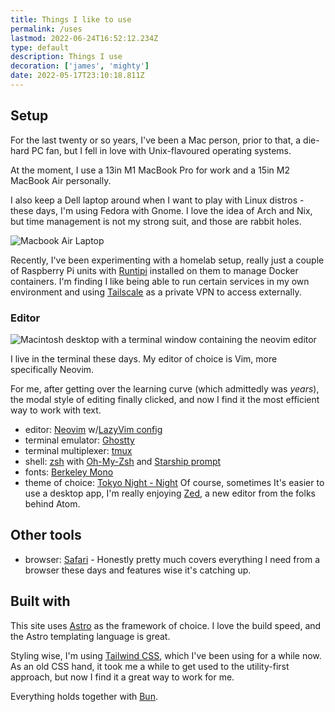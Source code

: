 ```yaml
---
title: Things I like to use
permalink: /uses
lastmod: 2022-06-24T16:52:12.234Z
type: default
description: Things I use
decoration: ['james', 'mighty']
date: 2022-05-17T23:10:18.811Z
---
```


## Setup

For the last twenty or so years, I've been a Mac person, prior to that, a die-hard PC fan, but I fell in love with Unix-flavoured operating systems.

At the moment, I use a 13in M1 MacBook Pro for work and a 15in M2 MacBook Air personally.

I also keep a Dell laptop around when I want to play with Linux distros - these days, I'm using Fedora with Gnome. I love the idea of Arch and Nix, but time management is not my strong suit, and those are rabbit holes.

![Macbook Air Laptop](/images/posts/macbook-air.avif)

Recently, I've been experimenting with a homelab setup, really just a couple of Raspberry Pi units with [Runtipi](https://runtipi.io) installed on them to manage Docker containers. I'm finding I like being able to run certain services in my own environment and using [Tailscale](https://tailscale.com) as a private VPN to access externally.

### Editor

![Macintosh desktop with a terminal window containing the neovim editor](/images/posts/neovim-rose-pine.avif)

I live in the terminal these days. My editor of choice is Vim, more specifically Neovim.

For me, after getting over the learning curve (which admittedly was _years_), the modal style of editing finally clicked, and now I find it the most efficient way to work with text.

- editor: [Neovim](https://neovim.io/) w/[LazyVim config](https://www.lazyvim.org/)
- terminal emulator: [Ghostty](https://ghostty.org/)
- terminal multiplexer: [tmux](https://github.com/tmux/tmux)
- shell: [zsh](https://www.zsh.org/) with [Oh-My-Zsh](https://ohmyz.sh/) and [Starship prompt](https://starship.rs/)
- fonts: [Berkeley Mono](https://berkeleygraphics.com/typefaces/berkeley-mono/)
- theme of choice: [Tokyo Night - Night](https://github.com/folke/tokyonight.nvim)
  Of course, sometimes It's easier to use a desktop app, I'm really enjoying [Zed](https://zed.dev), a new editor from the folks behind Atom.

## Other tools

- browser: [Safari](https://apple.com/safari) - Honestly pretty much covers everything I need from a browser these days and features wise it's catching up.

## Built with

This site uses [Astro](https://astro.build) as the framework of choice. I love the build speed, and the Astro templating language is great.

Styling wise, I'm using [Tailwind CSS](https://tailwindcss.com), which I've been using for a while now. As an old CSS hand, it took me a while to get used to the utility-first approach, but now I find it a great way to work for me.

Everything holds together with [Bun](https://bun.sh).
